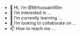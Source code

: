 - 👋 Hi, I’m @Mrhussain95m
- 👀 I’m interested in ...
- 🌱 I’m currently learning ...
- 💞️ I’m looking to collaborate on ...
- 📫 How to reach me ...

<!---
Mrhussain95m/Mrhussain95m is a ✨ special ✨ repository because its `README.md` (this file) appears on your GitHub profile.
You can click the Preview link to take a look at your changes.
--->

